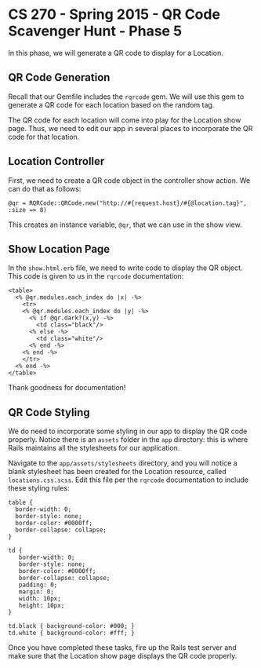 # CS 270 - Spring 2015 - QR Code Scavenger Hunt - Phase 5

In this phase, we will generate a QR code to display for a Location.

## QR Code Generation

Recall that our Gemfile includes the `rqrcode` gem.  We will use this
gem to generate a QR code for each location based on the random tag.

The QR code for each location will come into play for the Location show
page.  Thus, we need to edit our app in several places to incorporate the QR code for
that location.

## Location Controller

First, we need to create a QR code object in the controller show action.
We can do that as follows:

`@qr = RQRCode::QRCode.new("http://#{request.host}/#{@location.tag}",
:size => 8)`

This creates an instance variable, `@qr`, that we can use in the show
view.

## Show Location Page

In the `show.html.erb` file, we need to write code to display the QR
object.  This code is given to us in the `rqrcode` documentation:

```
<table>
  <% @qr.modules.each_index do |x| -%>
    <tr>
    <% @qr.modules.each_index do |y| -%>
      <% if @qr.dark?(x,y) -%>
        <td class="black"/>
      <% else -%>
        <td class="white"/>
      <% end -%>
    <% end -%>
    </tr>
  <% end -%>
</table>
```

Thank goodness for documentation!

## QR Code Styling

We do need to incorporate some styling in our app to display the QR code
properly.  Notice there is an `assets` folder in the `app` directory:
this is where Rails maintains all the stylesheets for our application.

Navigate to the `app/assets/stylesheets` directory, and you will notice
a blank stylesheet has been created for the Location resource, called
`locations.css.scss`.  Edit this file per the `rqrcode` documentation to
include these styling rules:

```
table {
  border-width: 0;
  border-style: none;
  border-color: #0000ff;
  border-collapse: collapse;
}

td {
   border-width: 0;
   border-style: none;
   border-color: #0000ff;
   border-collapse: collapse;
   padding: 0;
   margin: 0;
   width: 10px;
   height: 10px;
}

td.black { background-color: #000; }
td.white { background-color: #fff; }
```

Once you have completed these tasks, fire up the Rails test server and
make sure that the Location show page displays the QR code properly.
